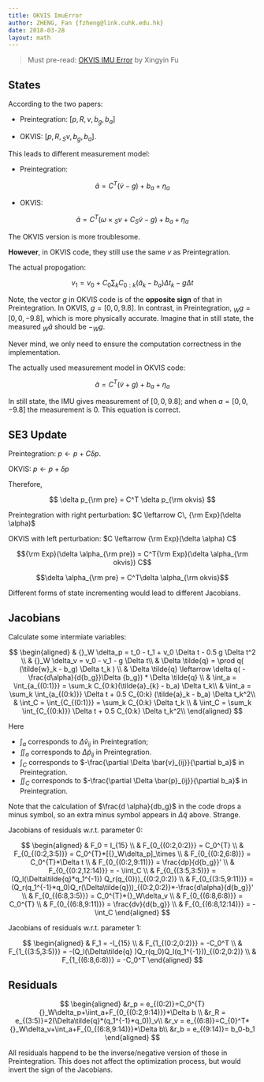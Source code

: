 ```yaml
---
title: OKVIS ImuError
author: ZHENG, Fan {fzheng@link.cuhk.edu.hk}
date: 2018-03-28
layout: math
---
```


> Must pre-read: [OKVIS IMU Error](https://blog.csdn.net/fuxingyin/article/details/53449209) by Xingyin Fu

## States

According to the two papers:

- Preintegration: $[p, R, v, b_g, b_a]$

- OKVIS: $[p, R, {}_S v, b_g, b_a]$.

This leads to different measurement model:

- Preintegration:

$$
\tilde{a} = C^T (\dot{v}-g)+b_a+\eta_a
$$

- OKVIS:

$$
\tilde{a} = C^T (\omega\times{}_Sv + C{}_S\dot{v} -g)+b_a+\eta_a
$$

The OKVIS version is more troublesome.

__However__, in OKVIS code, they still use the same $v$ as Preintegration.

The actual propogation:

$$
v_1 = v_0 + C_{0} \sum_k C_{0:k} (\tilde{a}_{k} - b_a) \Delta t_k - g \Delta t
$$

Note, the vector $g$ in OKVIS code is of the __opposite sign__ of that in Preintegration.
In OKVIS, $g=[0,0,9.8]$.
In contrast, in Preintegration,
${}_Wg=[0,0,-9.8]$, which is more physically accurate.
Imagine that in still state, the measured ${}_W\tilde{a}$ should be $-{}_Wg$.

Never mind, we only need to ensure the computation correctness in the implementation.

The actually used measurement model in OKVIS code:

$$
\tilde{a} = C^T (\dot{v}+g)+b_a+\eta_a
$$

In still state, the IMU gives measurement of $[0, 0, 9.8]$; and when $a=[0,0,-9.8]$ the measurement is $0$.
This equation is correct.


## SE3 Update

Preintegration: $p \leftarrow p+C\delta p$.

OKVIS: $p \leftarrow p+\delta p$

Therefore,

$$ \delta p_{\rm pre} = C^T \delta p_{\rm okvis} $$

Preintegration with right perturbation: $C \leftarrow C\, {\rm Exp}(\delta \alpha)$

OKVIS with left perturbation: $C \leftarrow {\rm Exp}(\delta \alpha) C$

$${\rm Exp}(\delta \alpha_{\rm pre}) = C^T{\rm Exp}(\delta \alpha_{\rm okvis}) C$$

$$\delta \alpha_{\rm pre} = C^T\delta \alpha_{\rm okvis}$$

Different forms of state incrementing would lead to different Jacobians.

## Jacobians

Calculate some intermiate variables:

$$
\begin{aligned}
& {}_W \delta_p = t_0 - t_1 + v_0 \Delta t - 0.5 g \Delta t^2 \\
& {}_W \delta_v = v_0 - v_1 - g \Delta t\\
& \Delta \tilde{q} = \prod q( (\tilde{w}_k - b_g) \Delta t_k ) \\
& \Delta \tilde{q} \leftarrow \delta q( - \frac{d\alpha}{d{b_g}}\Delta {b_g}) * \Delta \tilde{q} \\
& \int_a = \int_{a_{(0:1)}} = \sum_k C_{0:k}(\tilde{a}_{k} - b_a) \Delta t_k\\
& \iint_a = \sum_k \int_{a_{(0:k)}} \Delta t + 0.5 C_{0:k} (\tilde{a}_k - b_a) \Delta t_k^2\\
& \int_C = \int_{C_{(0:1)}} = \sum_k C_{0:k} \Delta t_k \\
& \iint_C = \sum_k \int_{C_{(0:k)}} \Delta t + 0.5 C_{0:k} \Delta t_k^2\\
\end{aligned}
$$

Here

- $\int_a$ corresponds to $\Delta \tilde{v}_{ij}$ in Preintegration;
- $\iint_a$ corresponds to $\Delta \tilde{p}_{ij}$ in Preintegration.
- $\int_C$ corresponds to $-\frac{\partial \Delta \bar{v}_{ij}}{\partial b_a}$ in Preintegration.
- $\iint_C$ corresponds to $-\frac{\partial \Delta \bar{p}_{ij}}{\partial b_a}$ in Preintegration.

Note that the calculation of $\frac{d \alpha}{db_g}$ in the code drops a minus symbol,
so an extra minus symbol appears in $\Delta\tilde{q}$ above.
Strange.

Jacobians of residuals w.r.t. parameter 0:

$$
\begin{aligned}
& F_0 = I_{15} \\
& F_{0_{(0:2,0:2)}} = C_0^{T} \\
& F_{0_{(0:2,3:5)}} = C_0^{T}*[{}_W\delta_p]_\times \\
& F_{0_{(0:2,6:8)}} = C_0^{T}*\Delta t \\
& F_{0_{(0:2,9:11)}} = \frac{dp}{d{b_g}}' \\
& F_{0_{(0:2,12:14)}} = - \iint_C \\
& F_{0_{(3:5,3:5)}} = (Q_l(\Delta\tilde{q}*q_1^{-1})  Q_r(q_{0}))_{(0:2,0:2)} \\
& F_{0_{(3:5,9:11)}} = (Q_r(q_1^{-1}*q_0)Q_r(\Delta\tilde{q}))_{(0:2,0:2)}*-\frac{d\alpha}{d{b_g}}' \\
& F_{0_{(6:8,3:5)}} = C_0^{T}*{}_W\delta_v \\
& F_{0_{(6:8,6:8)}} = C_0^{T} \\
& F_{0_{(6:8,9:11)}} = \frac{dv}{d{b_g}} \\
& F_{0_{(6:8,12:14)}} = -\int_C
\end{aligned}
$$


Jacobians of residuals w.r.t. parameter 1:

$$
\begin{aligned}
& F_1 = -I_{15} \\
& F_{1_{(0:2,0:2)}} = -C_0^T \\
& F_{1_{(3:5,3:5)}} = -(Q_l(\Delta\tilde{q} )Q_r(q_0)Q_l(q_1^{-1}))_{(0:2,0:2)} \\
& F_{1_{(6:8,6:8)}} = -C_0^T
\end{aligned}
$$

## Residuals

$$
\begin{aligned}
&r_p = e_{(0:2)}=C_0^{T}{}_W\delta_p+\iint_a+F_{0_{(0:2,9:14)}}*\Delta b \\
&r_R = e_{(3:5)}=2(\Delta\tilde{q}*(q_1^{-1}*q_0))_v\\
&r_v = e_{(6:8)}=C_{0}^T*{}_W\delta_v+\int_a+F_{0_{(6:8,9:14)}}*\Delta b\\
&r_b = e_{(9:14)}= b_0-b_1
\end{aligned}
$$

All residuals happend to be the inverse/negative version of those in Preintegration.
This does not affect the optimization process, but would invert the sign of the Jacobians.
